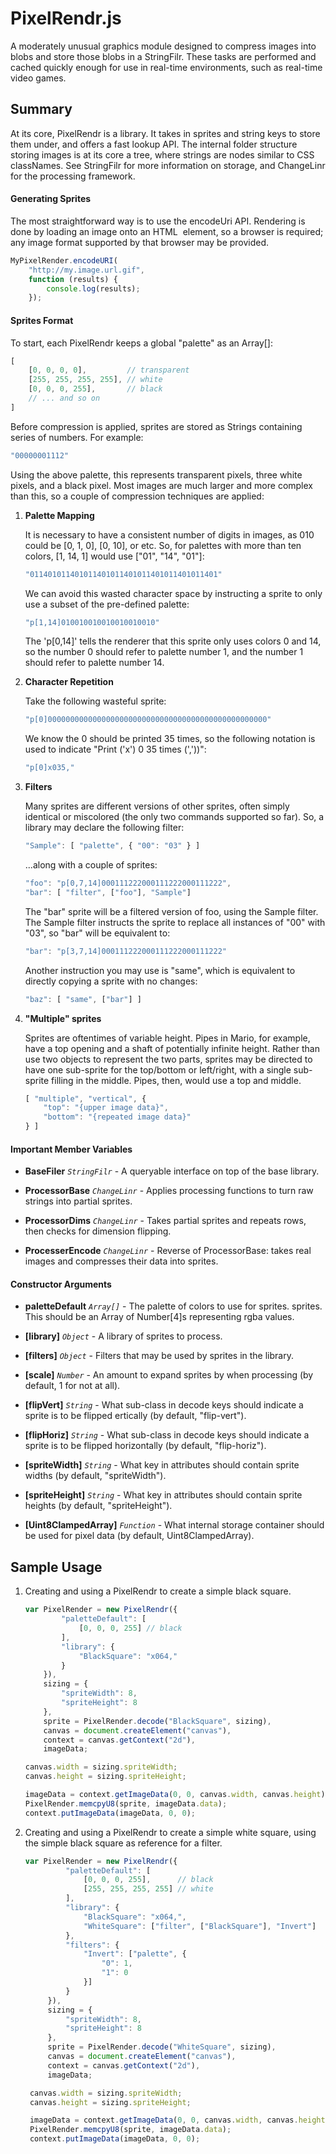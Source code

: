 # PixelRendr.js

A moderately unusual graphics module designed to compress images into blobs and 
store those blobs in a StringFilr. These tasks are performed and cached quickly 
enough for use in real-time environments, such as real-time video games.

## Summary

At its core, PixelRendr is a library. It takes in sprites and string keys to
store them under, and offers a fast lookup API. The internal folder structure 
storing images is at its core a tree, where strings are nodes similar to CSS 
classNames. See StringFilr for more information on storage, and ChangeLinr
for the processing framework.

#### Generating Sprites

The most straightforward way is to use the encodeUri API. Rendering is done by 
loading an image onto an HTML <img> element, so a browser is required; any image
 format supported by that browser may be provided.

```javascript
MyPixelRender.encodeURI(
    "http://my.image.url.gif", 
    function (results) {
        console.log(results);
    });
```

#### Sprites Format

To start, each PixelRendr keeps a global "palette" as an Array[]:
    
```javascript
[
    [0, 0, 0, 0],         // transparent
    [255, 255, 255, 255], // white
    [0, 0, 0, 255],       // black
    // ... and so on
]
```

Before compression is applied, sprites are stored as Strings containing series of numbers. For example:

```javascript
"00000001112"
```
    
Using the above palette, this represents transparent pixels, three white pixels,
and a black pixel. Most images are much larger and more complex than this, so a
couple of compression techniques are applied:

1. **Palette Mapping**

    It is necessary to have a consistent number of digits in images, as 010 
    could be [0, 1, 0], [0, 10], or etc. So, for palettes with more than ten 
    colors, [1, 14, 1] would use ["01", "14", "01"]:

    ```javascript
    "011401011401011401011401011401011401011401"
    ```

    We can avoid this wasted character space by instructing a sprite to only use
    a subset of the pre-defined palette:

    ```javascript
    "p[1,14]010010010010010010010"
    ```

    The 'p[0,14]' tells the renderer that this sprite only uses colors 0 and 14,
    so the number 0 should refer to palette number 1, and the number 1 should
    refer to palette number 14.

2. **Character Repetition**

    Take the following wasteful sprite:

    ```javascript
    "p[0]0000000000000000000000000000000000000000000000000"
    ```

    We know the 0 should be printed 35 times, so the following notation is used
    to indicate "Print ('x') 0 35 times (','))":

    ```javascript
    "p[0]x035,"
    ```

3. **Filters**

    Many sprites are different versions of other sprites, often simply identical
    or miscolored (the only two commands supported so far). So, a library may 
    declare the following filter:

    ```javascript
    "Sample": [ "palette", { "00": "03" } ]
    ```

    ...along with a couple of sprites:

    ```javascript
    "foo": "p[0,7,14]000111222000111222000111222",
    "bar": [ "filter", ["foo"], "Sample"]
    ```

    The "bar" sprite will be a filtered version of foo, using the Sample filter.
    The Sample filter instructs the sprite to replace all instances of "00" with
    "03", so "bar" will be equivalent to:
 
    ```javascript
    "bar": "p[3,7,14]000111222000111222000111222"
    ```
 
    Another instruction you may use is "same", which is equivalent to directly
    copying a sprite with no changes:

    ```javascript
    "baz": [ "same", ["bar"] ]
    ```

4. **"Multiple" sprites**

    Sprites are oftentimes of variable height. Pipes in Mario, for example, have
    a top opening and a shaft of potentially infinite height. Rather than use 
    two objects to represent the two parts, sprites may be directed to have one
    sub-sprite for the top/bottom or left/right, with a single sub-sprite 
    filling in the middle. Pipes, then, would use a top and middle.

    ```javascript
    [ "multiple", "vertical", {
        "top": "{upper image data}",
        "bottom": "{repeated image data}"
    } ]
    ```

#### Important Member Variables

* **BaseFiler** *`StringFilr`* - A queryable interface on top of the base 
library.

* **ProcessorBase**  *`ChangeLinr`* - Applies processing functions to turn
raw strings into partial sprites.

* **ProcessorDims** *`ChangeLinr`* - Takes partial sprites and repeats rows,
then checks for dimension flipping.

* **ProcesserEncode** *`ChangeLinr`* - Reverse of ProcessorBase: takes real
images and compresses their data into sprites.

#### Constructor Arguments

* **paletteDefault** *`Array[]`* - The palette of colors to use for sprites.
sprites. This should be an Array of Number[4]s representing rgba values.

* **[library]** *`Object`* - A library of sprites to process.

* **[filters]** *`Object`* - Filters that may be used by sprites in the library.

* **[scale]** *`Number`* - An amount to expand sprites by when processing (by
default, 1 for not at all).

* **[flipVert]** *`String`* - What sub-class in decode keys should indicate a
sprite is to be flipped  ertically (by default, "flip-vert").

* **[flipHoriz]** *`String`* - What sub-class in decode keys should indicate a
sprite is to be flipped horizontally (by default, "flip-horiz").

* **[spriteWidth]** *`String`* - What key in attributes should contain sprite
widths (by default, "spriteWidth").

* **[spriteHeight]** *`String`* - What key in attributes should contain sprite
heights (by default, "spriteHeight").

* **[Uint8ClampedArray]** *`Function`* - What internal storage container should
be used for pixel data (by default, Uint8ClampedArray).

## Sample Usage

1. Creating and using a PixelRendr to create a simple black square.

    ```javascript
    var PixelRender = new PixelRendr({
            "paletteDefault": [
                [0, 0, 0, 255] // black
            ],
            "library": {
                "BlackSquare": "x064,"
            }
        }),
        sizing = {
            "spriteWidth": 8,
            "spriteHeight": 8
        },
        sprite = PixelRender.decode("BlackSquare", sizing),
        canvas = document.createElement("canvas"),
        context = canvas.getContext("2d"),
        imageData;

    canvas.width = sizing.spriteWidth;
    canvas.height = sizing.spriteHeight;

    imageData = context.getImageData(0, 0, canvas.width, canvas.height);
    PixelRender.memcpyU8(sprite, imageData.data);
    context.putImageData(imageData, 0, 0);
    ```
    
2. Creating and using a PixelRendr to create a simple white square, using the
   simple black square as reference for a filter.
   
   ```javascript
   var PixelRender = new PixelRendr({
            "paletteDefault": [
                [0, 0, 0, 255],      // black
                [255, 255, 255, 255] // white
            ],
            "library": {
                "BlackSquare": "x064,",
                "WhiteSquare": ["filter", ["BlackSquare"], "Invert"]
            },
            "filters": {
                "Invert": ["palette", {
                    "0": 1,
                    "1": 0
                }]
            }
        }),
        sizing = {
            "spriteWidth": 8,
            "spriteHeight": 8
        },
        sprite = PixelRender.decode("WhiteSquare", sizing),
        canvas = document.createElement("canvas"),
        context = canvas.getContext("2d"),
        imageData;

    canvas.width = sizing.spriteWidth;
    canvas.height = sizing.spriteHeight;

    imageData = context.getImageData(0, 0, canvas.width, canvas.height);
    PixelRender.memcpyU8(sprite, imageData.data);
    context.putImageData(imageData, 0, 0);
    ```
